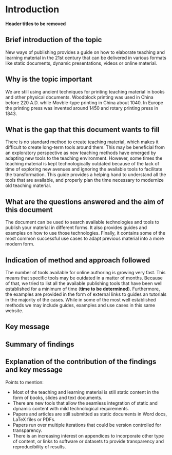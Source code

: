 # Introduction

**Header titles to be removed**

## Brief introduction of the topic

New ways of publishing provides a guide on how to elaborate teaching and
learning material in the 21st century that can be delivered in various formats
like static documents, dynamic presentations, videos or online material.

## Why is the topic important

We are still using ancient techniques for printing teaching material in books
and other physical documents. Woodblock printing was used in China before
220 A.D. while Movble-type printing in China about 1040. In Europe the printing
press was invented around 1450 and rotary printing press in 1843.

## What is the gap that this document wants to fill

There is no standard method to create teaching material, which makes it
difficult to create long-term tools around them.
This may be beneficial from an exploratory perspective as new teaching methods
have emerged by adapting new tools to the teaching environment.
However, some times the teaching material is kept technologically outdated
because of the lack of time of exploring new avenues and ignoring the available
tools to facilitate the transformation.
This guide provides a helping hand to understand all the tools that are
available, and properly plan the time necessary to modernize old teaching
material.

## What are the questions answered and the aim of this document

The document can be used to search available technologies and tools to publish
your material in different forms.
It also provides guides and examples on how to use those technologies.
Finally, it contains some of the most common successful use cases to adapt
previous material into a more modern form.

## Indication of method and approach followed

The number of tools available for online authoring is growing very fast.
This means that specific tools may be outdated in a matter of months.
Because of that, we tried to list all the available publishing tools that have
been well established for a minimum of time (**time to be determined**).
Furthermore, the examples are provided in the form of external links to guides
an tutorials in the majority of the cases.
While in some of the most well established methods we may include guides,
examples and use cases in this same website.

## Key message

## Summary of findings

## Explanation of the contribution of the findings and key message

Points to mention:

- Most of the teaching and learning material is still static content in the
  form of books, slides and text documents.
- There are new tools that allow the seamless integration of static and dynamic
  content with mild technological requirements.
- Papers and articles are still submitted as static documents in Word docs,
  LaTeX files or PDFs.
- Papers run over multiple iterations that could be version controlled for
  transparency.
- There is an increasing interest on appendices to incorporate other type of
  content, or links to software or datasets to provide transparency and
  reproducibility of results.


